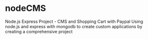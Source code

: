 # nodeCMS
Node.js Express Project - CMS and Shopping Cart with Paypal Using node.js and express with mongodb to create custom applications by creating a comprehensive project
